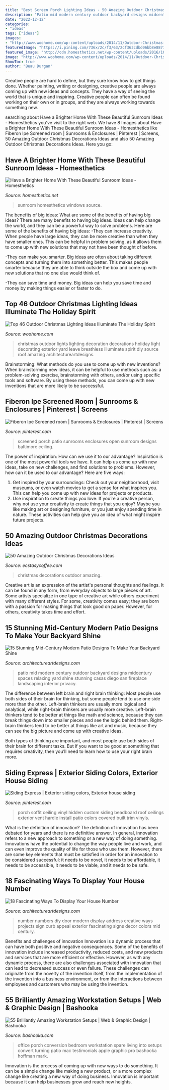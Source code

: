 ```yaml
---
title: "Best Screen Porch Lighting Ideas - 50 Amazing Outdoor Christmas Decorations Ideas"
description: "Patio mid modern century outdoor backyard designs midcentury spaces relaxing yard shine stunning casas diego san fireplace landscaping interior privacy"
date: "2022-12-12"
categories:
- "ideas"
tags: ["ideas"]
images:
- "http://www.woohome.com/wp-content/uploads/2014/11/Outdoor-Christmas-Lighting-Decorations-40.jpg"
featuredImage: "https://i.pinimg.com/736x/2c/f3/63/2cf363cdbd06bb8e8871e323c9b574f5--vinyl-soffit-porch-ceiling.jpg"
featured_image: "http://cdn.homesthetics.net/wp-content/uploads/2016/10/old-window.jpg"
image: "http://www.woohome.com/wp-content/uploads/2014/11/Outdoor-Christmas-Lighting-Decorations-40.jpg"
ShowToc: true
author: "Beau Durgan"
---
```



Creative people are hard to define, but they sure know how to get things done. Whether painting, writing or designing, creative people are always coming up with new ideas and concepts. They have a way of seeing the world that is unique and inspiring. Creative people can often be found working on their own or in groups, and they are always working towards something new.

	

		
searching about Have a Brighter Home With These Beautiful Sunroom Ideas - Homesthetics you've visit to the right web. We have 8 Images about Have a Brighter Home With These Beautiful Sunroom Ideas - Homesthetics like Fiberon Ipe Screened room | Sunrooms &amp; Enclosures | Pinterest | Screens, 50 Amazing Outdoor Christmas Decorations Ideas and also 50 Amazing Outdoor Christmas Decorations Ideas. Here you go:
		
    
## Have A Brighter Home With These Beautiful Sunroom Ideas - Homesthetics

<img loading=lazy src="http://cdn.homesthetics.net/wp-content/uploads/2016/10/old-window.jpg" onerror="this.onerror=null;this.src='https://tse2.mm.bing.net/th?id=OIP.A-d3u-DYW4nzlsib27e50AHaLV&amp;pid=15.1';" alt="Have a Brighter Home With These Beautiful Sunroom Ideas - Homesthetics">

_Source: homesthetics.net_

>sunroom homesthetics windows source. 

	

The benefits of big ideas: What are some of the benefits of having big ideas?
There are many benefits to having big ideas. Ideas can help change the world, and they can be a powerful way to solve problems. Here are some of the benefits of having big ideas: 
-They can increase creativity. When people have large ideas, they can be more creative than when they have smaller ones. This can be helpful in problem solving, as it allows them to come up with new solutions that may not have been thought of before. 

-They can make you smarter. Big ideas are often about taking different concepts and turning them into something better. This makes people smarter because they are able to think outside the box and come up with new solutions that no one else would think of. 

-They can save time and money. Big ideas can help you save time and money by making things easier or faster to do.

    
## Top 46 Outdoor Christmas Lighting Ideas Illuminate The Holiday Spirit

<img loading=lazy src="http://www.woohome.com/wp-content/uploads/2014/11/Outdoor-Christmas-Lighting-Decorations-40.jpg" onerror="this.onerror=null;this.src='https://tse3.mm.bing.net/th?id=OIP.jtHiGBbjZ7Ivlkhk3zDEDwHaLH&amp;pid=15.1';" alt="Top 46 Outdoor Christmas Lighting Ideas Illuminate The Holiday Spirit">

_Source: woohome.com_

>christmas outdoor lights lighting decoration decorations holiday light decorating exterior yard leave breathless illuminate spirit diy source roof amazing architectureartdesigns. 

	

Brainstorming: What methods do you use to come up with new inventions?
When brainstorming new ideas, it can be helpful to use methods such as: a problem-solving exercise, brainstorming with others, and/or using specific tools and software. By using these methods, you can come up with new inventions that are more likely to be successful.

    
## Fiberon Ipe Screened Room | Sunrooms &amp; Enclosures | Pinterest | Screens

<img loading=lazy src="https://s-media-cache-ak0.pinimg.com/736x/25/a4/c7/25a4c7dcc81c9f959fde08b8df9498ab--screened-patio-open-ceiling.jpg" onerror="this.onerror=null;this.src='https://tse4.mm.bing.net/th?id=OIP.tZ3xQcPtptvfqY-sD1u7lgHaJ3&amp;pid=15.1';" alt="Fiberon Ipe Screened room | Sunrooms &amp; Enclosures | Pinterest | Screens">

_Source: pinterest.com_

>screened porch patio sunrooms enclosures open sunroom designs baltimore ceiling. 

	

The power of inspiration: How can we use it to our advantage?
Inspiration is one of the most powerful tools we have. It can help us come up with new ideas, take on new challenges, and find solutions to problems. However, how can it be used to our advantage? Here are five ways: 
1) Get inspired by your surroundings: Check out your neighborhood, visit museums, or even watch movies to get a sense for what inspires you. This can help you come up with new ideas for projects or products. 
2) Use inspiration to create things you love: If you’re a creative person, why not use your creativity to create things that you enjoy? Maybe you like making art or designing furniture, or you just enjoy spending time in nature. These activities can help give you an idea of what might inspire future projects.

    
## 50 Amazing Outdoor Christmas Decorations Ideas

<img loading=lazy src="https://i2.wp.com/www.ecstasycoffee.com/wp-content/uploads/2016/11/Outdoor-Christmas-Decorations-Ideas2.jpg?resize=570%2C852" onerror="this.onerror=null;this.src='https://tse3.mm.bing.net/th?id=OIP.8XgOm33Bn3-EwQOc10u-uQHaLE&amp;pid=15.1';" alt="50 Amazing Outdoor Christmas Decorations Ideas">

_Source: ecstasycoffee.com_

>christmas decorations outdoor amazing. 

	

Creative art is an expression of the artist's personal thoughts and feelings. It can be found in any form, from everyday objects to large pieces of art. Some artists specialize in one type of creative art while others experiment with many different styles. For some, creativity comes easy; they are born with a passion for making things that look good on paper. However, for others, creativity takes time and effort.

    
## 15 Stunning Mid-Century Modern Patio Designs To Make Your Backyard Shine

<img loading=lazy src="https://www.architectureartdesigns.com/wp-content/uploads/2015/10/15-Stunning-Mid-Century-Modern-Patio-Designs-To-Make-Your-Backyard-Shine-9-630x421.jpg" onerror="this.onerror=null;this.src='https://tse3.mm.bing.net/th?id=OIP.AM0ZQTD1vUCQfgHiWFvstwHaE8&amp;pid=15.1';" alt="15 Stunning Mid-Century Modern Patio Designs To Make Your Backyard Shine">

_Source: architectureartdesigns.com_

>patio mid modern century outdoor backyard designs midcentury spaces relaxing yard shine stunning casas diego san fireplace landscaping interior privacy. 

	

The difference between left brain and right brain thinking:
Most people use both sides of their brain for thinking, but some people tend to use one side more than the other. Left-brain thinkers are usually more logical and analytical, while right-brain thinkers are usually more creative.
Left-brain thinkers tend to be better at things like math and science, because they can break things down into smaller pieces and see the logic behind them. Right-brain thinkers tend to be better at things like art and music, because they can see the big picture and come up with creative ideas.

Both types of thinking are important, and most people use both sides of their brain for different tasks. But if you want to be good at something that requires creativity, then you’ll need to learn how to use your right brain more.

    
## Siding Express | Exterior Siding Colors, Exterior House Siding

<img loading=lazy src="https://i.pinimg.com/736x/2c/f3/63/2cf363cdbd06bb8e8871e323c9b574f5--vinyl-soffit-porch-ceiling.jpg" onerror="this.onerror=null;this.src='https://tse4.mm.bing.net/th?id=OIP.wuHUNqEMLvd4vI8153_2VAHaFj&amp;pid=15.1';" alt="Siding Express | Exterior siding colors, Exterior house siding">

_Source: pinterest.com_

>porch soffit ceiling vinyl hidden custom siding beadboard roof ceilings exterior vent hardie install patio colors covered built trim vinyls. 

	

What is the definition of innovation?
The definition of innovation has been debated for years and there is no definitive answer. In general, innovation refers to a new approach to something or a new way of doing something. Innovations have the potential to change the way people live and work, and can even improve the quality of life for those who use them. However, there are some key elements that must be satisfied in order for an innovation to be considered successful: it needs to be novel, it needs to be affordable, it needs to be accessible, it needs to be viable, and it needs to be safe.

    
## 18 Fascinating Ways To Display Your House Number

<img loading=lazy src="https://www.architectureartdesigns.com/wp-content/uploads/2016/06/12-68.jpg" onerror="this.onerror=null;this.src='https://tse4.mm.bing.net/th?id=OIP.u3Jyms748urtoCzjW1jVxAHaHa&amp;pid=15.1';" alt="18 Fascinating Ways To Display Your House Number">

_Source: architectureartdesigns.com_

>number numbers diy door modern display address creative ways projects sign curb appeal exterior fascinating signs decor colors mid century. 

	

Benefits and challenges of innovation
Innovation is a dynamic process that can have both positive and negative consequences. Some of the benefits of innovation include increased productivity, reduced costs, and new products and services that are more efficient or effective. However, as with any dynamic process, there are also challenges associated with innovation that can lead to decreased success or even failure. These challenges can originate from the novelty of the invention itself, from the implementation of the invention into a business environment, or from the interactions between employees and customers who may be using the invention.

    
## 55 Brilliantly Amazing Workstation Setups | Web &amp; Graphic Design | Bashooka

<img loading=lazy src="http://bashooka.com/wp-content/uploads/2012/10/workstation-setups-bshk-43.jpg" onerror="this.onerror=null;this.src='https://tse3.mm.bing.net/th?id=OIP.fuHyVg7hktzju5tdksn8TgHaFj&amp;pid=15.1';" alt="55 Brilliantly Amazing Workstation Setups | Web &amp; Graphic Design | Bashooka">

_Source: bashooka.com_

>office porch conversion bedroom workstation spare living into setups convert turning patio mac testimonials apple graphic pro bashooka hoffman mark. 

	

Innovation is the process of coming up with new ways to do something. It can be a simple change like making a new product, or a more complex change like creating a new way of doing business. Innovation is important because it can help businesses grow and reach new heights.

